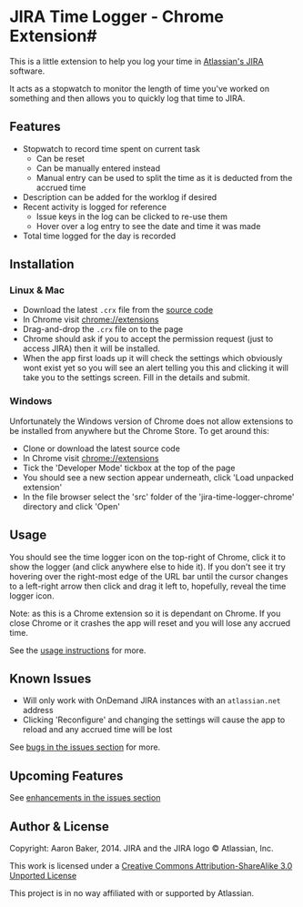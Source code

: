 # JIRA Time Logger - Chrome Extension#

This is a little extension to help you log your time in [Atlassian's JIRA](https://www.atlassian.com/software/jira) software.

It acts as a stopwatch to monitor the length of time you've worked on something and then allows you to quickly log that time to JIRA.

## Features ##
* Stopwatch to record time spent on current task
    + Can be reset
    + Can be manually entered instead
    + Manual entry can be used to split the time as it is deducted from the accrued time
* Description can be added for the worklog if desired
* Recent activity is logged for reference
    + Issue keys in the log can be clicked to re-use them
    + Hover over a log entry to see the date and time it was made
* Total time logged for the day is recorded

## Installation ##
### Linux & Mac ###
* Download the latest `.crx` file from the [source code](https://github.com/Lilchef/jira-time-logger-chrome/blob/master/jira-time-logger-chrome.crx)
* In Chrome visit [chrome://extensions](chrome://extensions)
* Drag-and-drop the `.crx` file on to the page
* Chrome should ask if you to accept the permission request (just to access JIRA) then it will be installed.
* When the app first loads up it will check the settings which obviously wont exist yet so you will see an alert telling you this and clicking it will take you to the settings screen. Fill in the details and submit.

### Windows ###
Unfortunately the Windows version of Chrome does not allow extensions to be installed from anywhere but the Chrome Store. To get around this:
* Clone or download the latest source code
* In Chrome visit [chrome://extensions](chrome://extensions)
* Tick the 'Developer Mode' tickbox at the top of the page
* You should see a new section appear underneath, click 'Load unpacked extension'
* In the file browser select the 'src' folder of the 'jira-time-logger-chrome' directory and click 'Open'


## Usage ##
You should see the time logger icon on the top-right of Chrome, click it to show the logger (and click anywhere else to hide it).
If you don't see it try hovering over the right-most edge of the URL bar until the cursor changes to a left-right arrow then click and drag it left to, hopefully, reveal the time logger icon.

Note: as this is a Chrome extension so it is dependant on Chrome. If you close Chrome or it crashes the app will reset and you will lose any accrued time.

See the [usage instructions](https://github.com/Lilchef/jira-time-logger-chrome/wiki/Usage-instructions) for more.

## Known Issues ##
* Will only work with OnDemand JIRA instances with an `atlassian.net` address
* Clicking 'Reconfigure' and changing the settings will cause the app to reload and any accrued time will be lost

See [bugs in the issues section](https://github.com/Lilchef/jira-time-logger-chrome/issues?labels=bug&page=1&state=open) for more.

## Upcoming Features ##
See [enhancements in the issues section](https://github.com/Lilchef/jira-time-logger-chrome/issues?labels=enhancement&page=1&state=open)

## Author & License ##
Copyright: Aaron Baker, 2014. JIRA and the JIRA logo &copy; Atlassian, Inc.

This work is licensed under a [Creative Commons Attribution-ShareAlike 3.0 Unported License](http://creativecommons.org/licenses/by-sa/3.0/)

This project is in no way affiliated with or supported by Atlassian.
